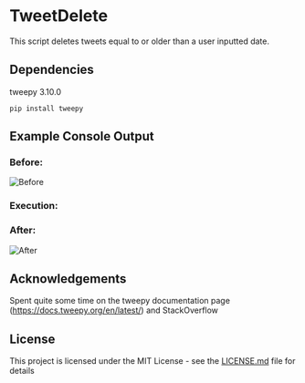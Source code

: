 # TweetDelete
This script deletes tweets equal to or older than a user inputted date.

## Dependencies

tweepy 3.10.0

```
pip install tweepy
```

## Example Console Output

### Before:

![Before]("https://user-images.githubusercontent.com/7709854/110645790-48160180-8184-11eb-86e7-5f901f79c56f.png")

### Execution:

### After:

![After](image_src)

## Acknowledgements
Spent quite some time on the tweepy documentation page (https://docs.tweepy.org/en/latest/) and StackOverflow

## License

This project is licensed under the MIT License - see the [LICENSE.md](LICENSE.md) file for details
